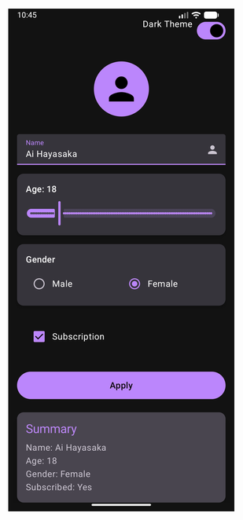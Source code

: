 ![alt text](https://github.com/Yiumacj/UsersProfile/blob/master/Screenshot_20251022_034844.png?raw=true)
